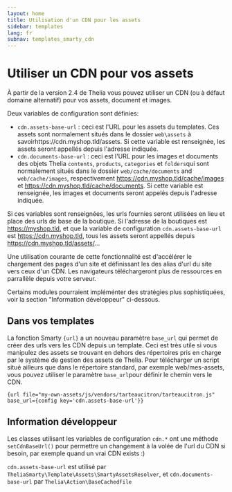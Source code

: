 ```yaml
---
layout: home
title: Utilisation d'un CDN pour les assets
sidebar: templates
lang: fr
subnav: templates_smarty_cdn
---
```


# Utiliser un CDN pour vos assets

À partir de la version 2.4 de Thelia vous pouvez utiliser un CDN (ou à défaut domaine alternatif) pour vos assets, document et images.

Deux variables de configuration sont définies:
- `cdn.assets-base-url` : ceci est l'URL pour les assets du templates. Ces assets sont normalement situés dans le dossier `web\assets` à savoirhttps://cdn.myshop.tld/assets. Si cette variable est renseignée, les assets seront appellés depuis l'adresse indiquée.
- `cdn.documents-base-url` : ceci est l'URL pour les images et documents des objets Thelia `contents`, `products`, `categories` et ``folders``qui sont normalement situés dans le dossier `web/cache/documents` and `web/cache/images`, respectivement https://cdn.myshop.tld/cache/images et https://cdn.myshop.tld/cache/documents. Si cette variable est renseignée, les images et documents seront appelés depuis l'adresse indiquée.

Si ces variables sont renseignées, les urls fournies seront utilisées en lieu et place des urls de base de la boutique. Si l'adresse de la boutiques est https://myshop.tld, et que la variable de configuration `cdn.assets-base-url` est https://cdn.myshop.tld, tous les assets seront appellés depuis https://cdn.myshop.tld/assets/...

Une utilisation courante de cette fonctionnalité est d'accélérer le chargement des pages d'un site et définissant les des alias d'url du site vers ceux d'un CDN. Les navigateurs téléchargeront plus de ressources en parrallèle depuis votre serveur.

Certains modules pourraient impléménter des stratégies plus sophistiquées, voir la section "Information développeur" ci-dessous.


## Dans vos templates

La fonction Smarty `{url}` a un nouveau paramètre `base_url` qui permet de créer des urls vers les CDN depuis un template. Ceci est très utile si vous manipulez des assets se trouvant en dehors des répertoires pris en charge par le système de gestion des assets de Thelia. Pour télécharger un script situé ailleurs que dans le répertoire standard, par exemple  web/mes-assets, vous pouvez utiliser le paramètre `base_url`pour définir le chemin vers le CDN.

```smarty
{url file="my-own-assets/js/vendors/tarteaucitron/tarteaucitron.js" base_url={config key='cdn.assets-base-url'}}
```

## Information développeur

Les classes utilisant les variables de configuration `cdn.*` ont une méthode `setCdnBaseUrl()` pour permettre un changement à la volée de l'url du CDN si besoin, par exemple quand un vrai CDN exists :)


`cdn.assets-base-url` est utilisé par `TheliaSmarty\Template\Assets\SmartyAssetsResolver`, et `cdn.documents-base-url` par `Thelia\Action\BaseCachedFile`
